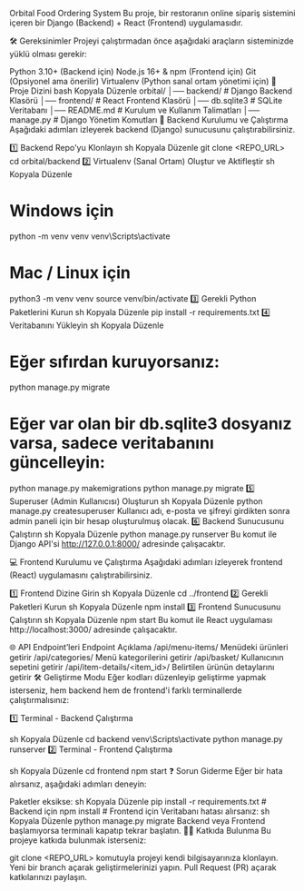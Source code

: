 Orbital Food Ordering System
Bu proje, bir restoranın online sipariş sistemini içeren bir Django (Backend) + React (Frontend) uygulamasıdır.

🛠 Gereksinimler
Projeyi çalıştırmadan önce aşağıdaki araçların sisteminizde yüklü olması gerekir:

Python 3.10+ (Backend için)
Node.js 16+ & npm (Frontend için)
Git (Opsiyonel ama önerilir)
Virtualenv (Python sanal ortam yönetimi için)
📂 Proje Dizini
bash
Kopyala
Düzenle
orbital/
│── backend/              # Django Backend Klasörü
│── frontend/             # React Frontend Klasörü
│── db.sqlite3            # SQLite Veritabanı
│── README.md             # Kurulum ve Kullanım Talimatları
│── manage.py             # Django Yönetim Komutları
🚀 Backend Kurulumu ve Çalıştırma
Aşağıdaki adımları izleyerek backend (Django) sunucusunu çalıştırabilirsiniz.

1️⃣ Backend Repo'yu Klonlayın
sh
Kopyala
Düzenle
git clone <REPO_URL>
cd orbital/backend
2️⃣ Virtualenv (Sanal Ortam) Oluştur ve Aktifleştir
sh
Kopyala
Düzenle
# Windows için
python -m venv venv
venv\Scripts\activate

# Mac / Linux için
python3 -m venv venv
source venv/bin/activate
3️⃣ Gerekli Python Paketlerini Kurun
sh
Kopyala
Düzenle
pip install -r requirements.txt
4️⃣ Veritabanını Yükleyin
sh
Kopyala
Düzenle
# Eğer sıfırdan kuruyorsanız:
python manage.py migrate

# Eğer var olan bir db.sqlite3 dosyanız varsa, sadece veritabanını güncelleyin:
python manage.py makemigrations
python manage.py migrate
5️⃣ Superuser (Admin Kullanıcısı) Oluşturun
sh
Kopyala
Düzenle
python manage.py createsuperuser
Kullanıcı adı, e-posta ve şifreyi girdikten sonra admin paneli için bir hesap oluşturulmuş olacak.
6️⃣ Backend Sunucusunu Çalıştırın
sh
Kopyala
Düzenle
python manage.py runserver
Bu komut ile Django API'si http://127.0.0.1:8000/ adresinde çalışacaktır.

💻 Frontend Kurulumu ve Çalıştırma
Aşağıdaki adımları izleyerek frontend (React) uygulamasını çalıştırabilirsiniz.

1️⃣ Frontend Dizine Girin
sh
Kopyala
Düzenle
cd ../frontend
2️⃣ Gerekli Paketleri Kurun
sh
Kopyala
Düzenle
npm install
3️⃣ Frontend Sunucusunu Çalıştırın
sh
Kopyala
Düzenle
npm start
Bu komut ile React uygulaması http://localhost:3000/ adresinde çalışacaktır.

🌐 API Endpoint’leri
Endpoint	Açıklama
/api/menu-items/	Menüdeki ürünleri getirir
/api/categories/	Menü kategorilerini getirir
/api/basket/	Kullanıcının sepetini getirir
/api/item-details/<item_id>/	Belirtilen ürünün detaylarını getirir
🛠 Geliştirme Modu
Eğer kodları düzenleyip geliştirme yapmak isterseniz, hem backend hem de frontend'i farklı terminallerde çalıştırmalısınız:

1️⃣ Terminal - Backend Çalıştırma

sh
Kopyala
Düzenle
cd backend
venv\Scripts\activate
python manage.py runserver
2️⃣ Terminal - Frontend Çalıştırma

sh
Kopyala
Düzenle
cd frontend
npm start
❓ Sorun Giderme
Eğer bir hata alırsanız, aşağıdaki adımları deneyin:

Paketler eksikse:
sh
Kopyala
Düzenle
pip install -r requirements.txt  # Backend için
npm install  # Frontend için
Veritabanı hatası alırsanız:
sh
Kopyala
Düzenle
python manage.py migrate
Backend veya Frontend başlamıyorsa terminali kapatıp tekrar başlatın.
👨‍💻 Katkıda Bulunma
Bu projeye katkıda bulunmak isterseniz:

git clone <REPO_URL> komutuyla projeyi kendi bilgisayarınıza klonlayın.
Yeni bir branch açarak geliştirmelerinizi yapın.
Pull Request (PR) açarak katkılarınızı paylaşın.
